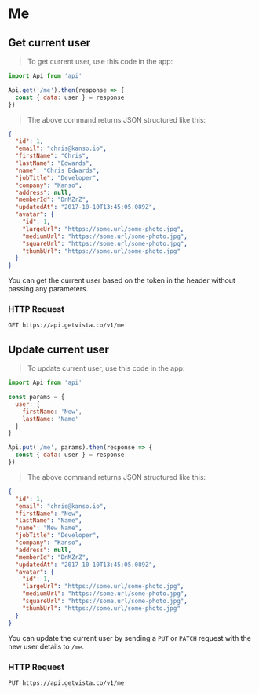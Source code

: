 # Me

## Get current user

> To get current user, use this code in the app:

```javascript
import Api from 'api'

Api.get('/me').then(response => {
  const { data: user } = response
})
```

> The above command returns JSON structured like this:

```json
{
  "id": 1,
  "email": "chris@kanso.io",
  "firstName": "Chris",
  "lastName": "Edwards",
  "name": "Chris Edwards",
  "jobTitle": "Developer",
  "company": "Kanso",
  "address": null,
  "memberId": "DnMZrZ",
  "updatedAt": "2017-10-10T13:45:05.089Z",
  "avatar": {
    "id": 1,
    "largeUrl": "https://some.url/some-photo.jpg",
    "mediumUrl": "https://some.url/some-photo.jpg",
    "squareUrl": "https://some.url/some-photo.jpg",
    "thumbUrl": "https://some.url/some-photo.jpg"
  }
}
```

You can get the current user based on the token in the header without passing any parameters.

### HTTP Request

`GET https://api.getvista.co/v1/me`

## Update current user

> To update current user, use this code in the app:

```javascript
import Api from 'api'

const params = {
  user: {
    firstName: 'New',
    lastName: 'Name'
  }
}

Api.put('/me', params).then(response => {
  const { data: user } = response
})
```

> The above command returns JSON structured like this:

```json
{
  "id": 1,
  "email": "chris@kanso.io",
  "firstName": "New",
  "lastName": "Name",
  "name": "New Name",
  "jobTitle": "Developer",
  "company": "Kanso",
  "address": null,
  "memberId": "DnMZrZ",
  "updatedAt": "2017-10-10T13:45:05.089Z",
  "avatar": {
    "id": 1,
    "largeUrl": "https://some.url/some-photo.jpg",
    "mediumUrl": "https://some.url/some-photo.jpg",
    "squareUrl": "https://some.url/some-photo.jpg",
    "thumbUrl": "https://some.url/some-photo.jpg"
  }
}
```

You can update the current user by sending a `PUT` or `PATCH` request with the new user details to `/me`.

### HTTP Request

`PUT https://api.getvista.co/v1/me`

